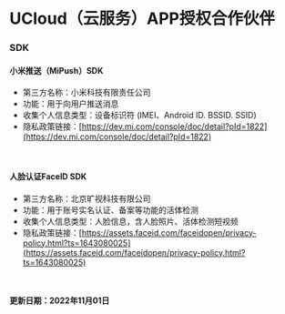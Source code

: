 # UCloud（云服务）APP授权合作伙伴

### SDK
#### 小米推送（MiPush）SDK
* 第三方名称：小米科技有限责任公司
* 功能：用于向用户推送消息
* 收集个人信息类型：设备标识符 (IMEI、Android ID. BSSID. SSID)
* 隐私政策链接：[https://dev.mi.com/console/doc/detail?pId=1822](https://dev.mi.com/console/doc/detail?pId=1822)

<br>

#### 人脸认证FaceID SDK
* 第三方名称：北京旷视科技有限公司
* 功能：用于账号实名认证、备案等功能的活体检测
* 收集个人信息类型：人脸信息，含人脸照片、活体检测短视频
* 隐私政策链接：[https://assets.faceid.com/faceidopen/privacy-policy.html?ts=1643080025](https://assets.faceid.com/faceidopen/privacy-policy.html?ts=1643080025)


<br><br>
**更新日期：2022年11月01日**